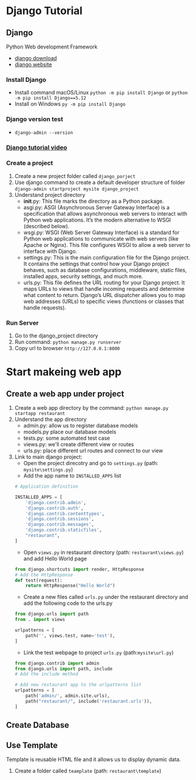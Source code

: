 # Django Tutorial
## Django
Python Web development Framework
+ [django download](https://www.djangoproject.com/download/)
+ [django website](https://docs.djangoproject.com/en/5.1/)

### Install Django
+ Install command macOS/Linux `python -m pip install Django` or `python -m pip install Django==5.12`
+ Install on Windows `py -m pip install Django`

### Django version test
+ `django-admin --version`

### [Django tutorial video](https://www.youtube.com/watch?v=nGIg40xs9e4)
### Create a project
1. Create a new project folder called `django_porject`
2. Use django command to create a default developer structure of folder `django-admin startproject mysite django_project`
3. Understand project directory
   + __init__.py: This file marks the directory as a Python package.
   + asgi.py: ASGI (Asynchronous Server Gateway Interface) is a specification that allows asynchronous web servers to interact with Python web applications. It’s the modern alternative to WSGI (described below).
   + wsgi.py: WSGI (Web Server Gateway Interface) is a standard for Python web applications to communicate with web servers (like Apache or Nginx). This file configures WSGI to allow a web server to interface with Django.
   + settings.py: This is the main configuration file for the Django project. It contains the settings that control how your Django project behaves, such as database configurations, middleware, static files, installed apps, security settings, and much more.
   + urls.py: This file defines the URL routing for your Django project. It maps URLs to views that handle incoming requests and determine what content to return. Django’s URL dispatcher allows you to map web addresses (URLs) to specific views (functions or classes that handle requests).

### Run Server
1. Go to the django_project directory
2. Run command: `python manage.py runserver`
3. Copy url to browser `http://127.0.0.1:8000`

# Start makeing web app
## Create a web app under project
1. Create a web app directory by the command: `python manage.py startapp restaurant`
2. Understand the app directory 
   + admin.py: allow us to register database models
   + models.py place our database models
   + tests.py: some automated test case
   + views.py: we'll create different view or routes
   + urls.py: place different url routes and connect to our view
3. Link to main django project:
   + Open the project direcotry and go to `settings.py` (path: `mysite\settings.py`)
   + Add the app name to `INSTALLED_APPS` list
    ```python
    # Application definition

    INSTALLED_APPS = [
        'django.contrib.admin',
        'django.contrib.auth',
        'django.contrib.contenttypes',
        'django.contrib.sessions',
        'django.contrib.messages',
        'django.contrib.staticfiles',
        "restaurant",
    ]
    ```
    + Open `views.py` in restaurant directory (path: `restaurant\views.py`) and add Hello World page
    ```python
    from django.shortcuts import render, HttpResponse
    # Add the HttpResponse
    def test(request):
        return HttpResponse("Hello World")
    ```
    + Create a new files called `urls.py` under the restaurant directory and add the following code to the urls.py
    ```python
    from django.urls import path
    from . import views

    urlpatterns = [
        path('', views.test, name='test'),
    ]
    ```
    + Link the test webpage to project `urls.py` (path:`mysite\url.py`)
    ```python
    from django.contrib import admin
    from django.urls import path, include
    # Add the include method

    # Add new restaurant app to the urlpatterns list
    urlpatterns = [
        path('admin/', admin.site.urls),
        path("restaurant/", include('restaurant.urls')),
    ]
    ```
## Create Database

## Use Template
Template is reusable HTML file and it allows us to display dynamic data.

1. Create a folder called `teamplate` (path: `restaurant\template`)